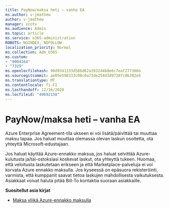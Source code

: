 ```yaml
---
title: PayNow/maksa heti – vanha EA
ms.author: v-jmathew
author: v-jmathew
manager: scotv
ms.audience: Admin
ms.topic: article
ms.service: o365-administration
ROBOTS: NOINDEX, NOFOLLOW
localization_priority: Normal
ms.collection: Adm_O365
ms.custom:
- "9004164"
- "7329"
ms.openlocfilehash: 90d9341333d586d62a3932d4b8e6c7eaf277386b
ms.sourcegitcommit: ae05e598333c08c0a73de254d3d97207c0b382e6
ms.translationtype: MT
ms.contentlocale: fi-FI
ms.lasthandoff: 12/16/2020
ms.locfileid: "49692158"
---
```

# <a name="paynowmake-payment-immediately---legacy-ea"></a>PayNow/maksa heti – vanha EA

Azure Enterprise Agreement-tila ukseen ei voi lisätä/päivittää tai muuttaa maksu tapaa. Jos haluat muuttaa olemassa olevan laskun osoitetta, ota yhteyttä Microsoft-edustajaan.

Jos haluat käyttää Azure-ennakko maksua, jos haluat selvittää Azure-kulutusta ja/tai-ostoksiasi koskevat laskut, ota yhteyttä tukeen. Huomaa, että veloitusta laskutetaan erikseen ja että Marketplace-palveluja ei voi korvata Azure ennakko maksulla. Jos kyseessä on epäsuora rekisteröinti, varmista, että kumppanit saavat tietoa laskujen mahdollisesta vaikutuksesta. Asiakkaat voivat haluta pitää Bill-To kontaktia suoraan asiakkaille.

**Suositellut asia kirjat**

- [Maksa yliikä Azure-ennakko maksulla](https://docs.microsoft.com/azure/cost-management-billing/manage/ea-portal-enrollment-invoices#pay-your-overage-with-your-azure-prepayment)
